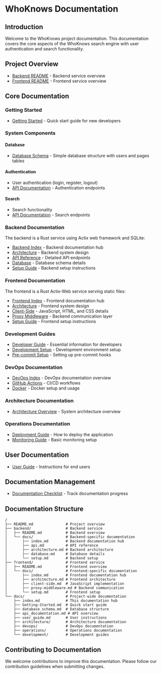 # WhoKnows Documentation

## Introduction
Welcome to the WhoKnows project documentation. This documentation covers the core aspects of the WhoKnows search engine with user authentication and search functionality.

## Project Overview

- [Backend README](../backend/README.md) - Backend service overview
- [Frontend README](../frontend/README.md) - Frontend service overview

## Core Documentation

### Getting Started
- [Getting Started](./Getting-Started.md) - Quick start guide for new developers

### System Components

#### Database
- [Database Schema](./database_schema.md) - Simple database structure with users and pages tables

#### Authentication
- User authentication (login, register, logout)
- [API Documentation](./api_documentation.md) - Authentication endpoints

#### Search
- Search functionality
- [API Documentation](./api_documentation.md#search) - Search endpoints

### Backend Documentation

The backend is a Rust service using Actix web framework and SQLite:

- [Backend Index](../backend/docs/index.md) - Backend documentation hub
- [Architecture](../backend/docs/architecture.md) - Backend system design
- [API Reference](../backend/docs/api.md) - Detailed API endpoints
- [Database](../backend/docs/database.md) - Database schema details
- [Setup Guide](../backend/docs/setup.md) - Backend setup instructions

### Frontend Documentation

The frontend is a Rust Actix-Web service serving static files:

- [Frontend Index](../frontend/docs/index.md) - Frontend documentation hub
- [Architecture](../frontend/docs/architecture.md) - Frontend system design
- [Client-Side](../frontend/docs/client-side.md) - JavaScript, HTML, and CSS details
- [Proxy Middleware](../frontend/docs/proxy-middleware.md) - Backend communication layer
- [Setup Guide](../frontend/docs/setup.md) - Frontend setup instructions

### Development Guides
- [Developer Guide](./developer_guide.md) - Essential information for developers
- [Development Setup](./development/setup.md) - Development environment setup 
- [Pre-commit Setup](./precommitsetup.md) - Setting up pre-commit hooks

### DevOps Documentation
- [DevOps Index](./devops/index.md) - DevOps documentation overview
- [GitHub Actions](./devops/github-actions.md) - CI/CD workflows
- [Docker](./devops/docker.md) - Docker setup and usage

### Architecture Documentation
- [Architecture Overview](./architecture/overview.md) - System architecture overview

### Operations Documentation
- [Deployment Guide](./operations/deployment.md) - How to deploy the application
- [Monitoring Guide](./operations/monitoring.md) - Basic monitoring setup

## User Documentation
- [User Guide](./user_guide.md) - Instructions for end users

## Documentation Management
- [Documentation Checklist](./documentation-checklist.md) - Track documentation progress

## Documentation Structure

```
/
├── README.md               # Project overview
├── backend/                # Backend service
│   ├── README.md           # Backend overview
│   └── docs/               # Backend-specific documentation
│       ├── index.md        # Backend documentation hub
│       ├── api.md          # API reference
│       ├── architecture.md # Backend architecture
│       ├── database.md     # Database details
│       └── setup.md        # Backend setup
├── frontend/               # Frontend service
│   ├── README.md           # Frontend overview
│   └── docs/               # Frontend-specific documentation
│       ├── index.md        # Frontend documentation hub
│       ├── architecture.md # Frontend architecture
│       ├── client-side.md  # JavaScript implementation
│       ├── proxy-middleware.md # Backend communication
│       └── setup.md        # Frontend setup
└── docs/                   # Project-wide documentation
    ├── index.md            # This documentation hub
    ├── Getting-Started.md  # Quick start guide
    ├── database_schema.md  # Database structure
    ├── api_documentation.md # API overview
    ├── user_guide.md       # User instructions
    ├── architecture/       # Architecture documentation
    ├── devops/             # DevOps documentation
    ├── operations/         # Operations documentation
    └── development/        # Development guides
```

## Contributing to Documentation
We welcome contributions to improve this documentation. Please follow our contribution guidelines when submitting changes. 